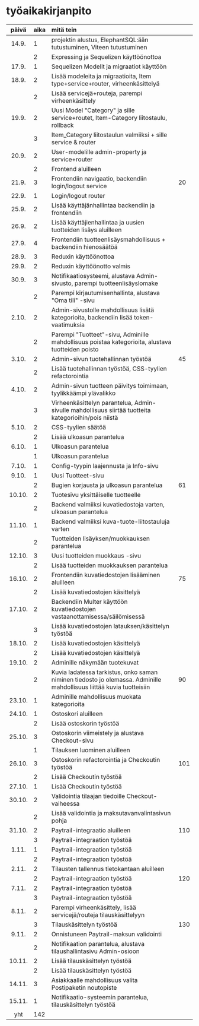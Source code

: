 # työaikakirjanpito

| päivä  | aika | mitä tein                                                                                                            |     |
| :----: | :--- | :------------------------------------------------------------------------------------------------------------------- | :-- |
| 14.9.  | 1    | projektin alustus, ElephantSQL:ään tutustuminen, Viteen tutustuminen                                                 |     |
|        | 2    | Expressing ja Sequelizen käyttöönottoa                                                                               |     |
| 17.9.  | 1    | Sequelizen Modelit ja migraatiot käyttöön                                                                            |     |
| 18.9.  | 2    | Lisää modeleita ja migraatioita, Item type+service+router, virheenkäsittelyä                                         |     |
|        | 2    | Lisää servicejä+routeja, parempi virheenkäsittely                                                                    |     |
| 19.9.  | 2    | Uusi Model "Category" ja sille service+routet, Item-Category liitostaulu, rollback                                   |     |
|        | 3    | Item_Category liitostaulun valmiiksi + sille service & router                                                        |     |
| 20.9.  | 2    | User-modelille admin-property ja service+router                                                                      |     |
|        | 2    | Frontend aluilleen                                                                                                   |     |
| 21.9.  | 3    | Frontendiin navigaatio, backendiin login/logout service                                                              | 20  |
| 22.9.  | 1    | Login/logout router                                                                                                  |     |
| 25.9.  | 2    | Lisää käyttäjänhallintaa backendiin ja frontendiin                                                                   |     |
| 26.9.  | 2    | Lisää käyttäjienhallintaa ja uusien tuotteiden lisäys aluilleen                                                      |     |
| 27.9.  | 4    | Frontendiin tuotteenlisäysmahdollisuus + backendiin hienosäätöä                                                      |     |
| 28.9.  | 3    | Reduxin käyttöönottoa                                                                                                |     |
| 29.9.  | 2    | Reduxin käyttöönotto valmis                                                                                          |     |
| 30.9.  | 3    | Notifikaatiosysteemi, alustava Admin-sivusto, parempi tuotteenlisäyslomake                                           |     |
|        | 2    | Parempi kirjautumisenhallinta, alustava "Oma tili" -sivu                                                             |     |
| 2.10.  | 2    | Admin-sivustolle mahdollisuus lisätä kategorioita, backendiin lisää token-vaatimuksia                                |     |
|        | 2    | Parempi "Tuotteet"-sivu, Adminille mahdollisuus poistaa kategorioita, alustava tuotteiden poisto                     |     |
| 3.10.  | 2    | Admin-sivun tuotehallinnan työstöä                                                                                   | 45  |
|        | 2    | Lisää tuotehallinnan työstöä, CSS-tyylien refactorointia                                                             |     |
| 4.10.  | 2    | Admin-sivun tuotteen päivitys toimimaan, tyylikkäämpi ylävalikko                                                     |     |
|        | 3    | Virheenkäsittelyn parantelua, Admin-sivulle mahdollisuus siirtää tuotteita kategorioihin/pois niistä                 |     |
| 5.10.  | 2    | CSS-tyylien säätöä                                                                                                   |     |
|        | 2    | Lisää ulkoasun parantelua                                                                                            |     |
| 6.10.  | 1    | Ulkoasun parantelua                                                                                                  |     |
|        | 1    | Ulkoasun parantelua                                                                                                  |     |
| 7.10.  | 1    | Config-tyypin laajennusta ja Info-sivu                                                                               |     |
| 9.10.  | 1    | Uusi Tuotteet-sivu                                                                                                   |     |
|        | 2    | Bugien korjausta ja ulkoasun parantelua                                                                              | 61  |
| 10.10. | 2    | Tuotesivu yksittäiselle tuotteelle                                                                                   |     |
|        | 2    | Backend valmiiksi kuvatiedostoja varten, ulkoasun parantelua                                                         |     |
| 11.10. | 1    | Backend valmiiksi kuva-tuote-liitostauluja varten                                                                    |     |
|        | 2    | Tuotteiden lisäyksen/muokkauksen parantelua                                                                          |     |
| 12.10. | 3    | Uusi tuotteiden muokkaus -sivu                                                                                       |     |
|        | 2    | Lisää tuotteiden muokkauksen parantelua                                                                              |     |
| 16.10. | 2    | Frontendiin kuvatiedostojen lisääminen aluilleen                                                                     | 75  |
|        | 2    | Lisää kuvatiedostojen käsittelyä                                                                                     |     |
| 17.10. | 2    | Backendiin Multer käyttöön kuvatiedostojen vastaanottamisessa/säilömisessä                                           |     |
|        | 3    | Lisää kuvatiedostojen latauksen/käsittelyn työstöä                                                                   |     |
| 18.10. | 2    | Lisää kuvatiedostojen käsittelyä                                                                                     |     |
|        | 2    | Lisää kuvatiedostojen käsittelyä                                                                                     |     |
| 19.10. | 2    | Adminille näkymään tuotekuvat                                                                                        |     |
|        | 2    | Kuvia ladatessa tarkistus, onko saman niminen tiedosto jo olemassa. Adminille mahdollisuus liittää kuvia tuotteisiin | 90  |
| 23.10. | 1    | Adminille mahdollisuus muokata kategorioita                                                                          |     |
| 24.10. | 1    | Ostoskori aluilleen                                                                                                  |     |
|        | 2    | Lisää ostoskorin työstöä                                                                                             |     |
| 25.10. | 3    | Ostoskorin viimeistely ja alustava Checkout-sivu                                                                     |     |
|        | 1    | Tilauksen luominen aluilleen                                                                                         |     |
| 26.10. | 3    | Ostoskorin refactorointia ja Checkoutin työstöä                                                                      | 101 |
|        | 2    | Lisää Checkoutin työstöä                                                                                             |     |
| 27.10. | 1    | Lisää Checkoutin työstöä                                                                                             |     |
| 30.10. | 2    | Validointia tilaajan tiedoille Checkout-vaiheessa                                                                    |     |
|        | 2    | Lisää validointia ja maksutavanvalintasivun pohja                                                                    |     |
| 31.10. | 2    | Paytrail-integraatio aluilleen                                                                                       | 110 |
|        | 3    | Paytrail-integraation työstöä                                                                                        |     |
| 1.11.  | 1    | Paytrail-integraation työstöä                                                                                        |     |
|        | 2    | Paytrail-integraation työstöä                                                                                        |     |
| 2.11.  | 2    | Tilausten tallennus tietokantaan aluilleen                                                                           |     |
|        | 2    | Paytrail-integraation työstöä                                                                                        | 120 |
| 7.11.  | 2    | Paytrail-integraation työstöä                                                                                        |     |
|        | 3    | Paytrail-integraation työstöä                                                                                        |     |
| 8.11.  | 2    | Parempi virheenkäsittely, lisää servicejä/routeja tilauskäsittelyyn                                                  |     |
|        | 3    | Tilauskäsittelyn työstöä                                                                                             | 130 |
| 9.11.  | 2    | Onnistuneen Paytrail-maksun validointi                                                                               |     |
|        | 2    | Notifikaation parantelua, alustava tilaushallintasivu Admin-osioon                                                   |     |
| 10.11. | 2    | Lisää tilauskäsittelyn työstöä                                                                                       |     |
|        | 2    | Lisää tilauskäsittelyn työstöä                                                                                       |     |
| 14.11. | 3    | Asiakkaalle mahdollisuus valita Postipaketin noutopiste                                                              |     |
| 15.11. | 1    | Notifikaatio-systeemin parantelua, tilauskäsittelyn työstöä                                                          |     |
|  yht   | 142  |                                                                                                                      |     |
